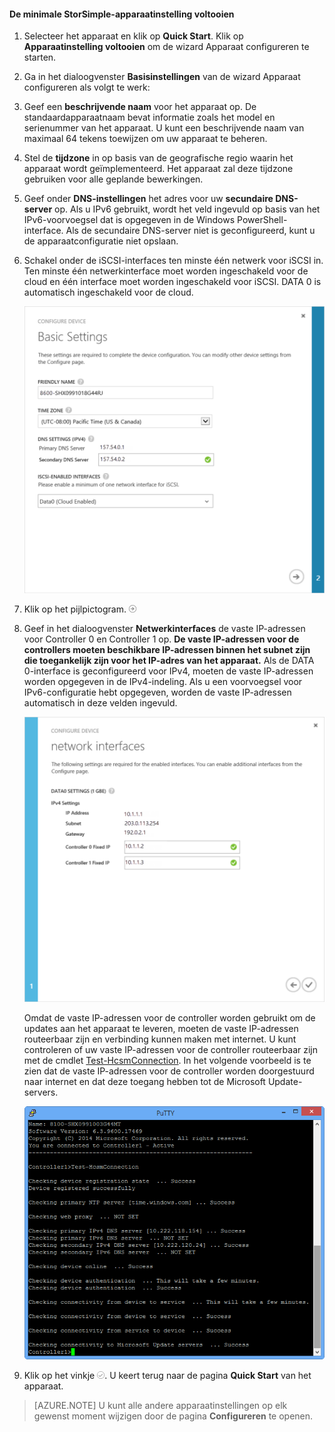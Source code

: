 <!--author=alkohli last changed: 9/17/15-->

#### De minimale StorSimple-apparaatinstelling voltooien

1. Selecteer het apparaat en klik op **Quick Start**. Klik op **Apparaatinstelling voltooien** om de wizard Apparaat configureren te starten.

2. Ga in het dialoogvenster **Basisinstellingen** van de wizard Apparaat configureren als volgt te werk:
  1. Geef een **beschrijvende naam** voor het apparaat op. De standaardapparaatnaam bevat informatie zoals het model en serienummer van het apparaat. U kunt een beschrijvende naam van maximaal 64 tekens toewijzen om uw apparaat te beheren.
  2. Stel de **tijdzone** in op basis van de geografische regio waarin het apparaat wordt geïmplementeerd. Het apparaat zal deze tijdzone gebruiken voor alle geplande bewerkingen.
  3. Geef onder **DNS-instellingen** het adres voor uw **secundaire DNS-server** op. Als u IPv6 gebruikt, wordt het veld ingevuld op basis van het IPv6-voorvoegsel dat is opgegeven in de Windows PowerShell-interface. 
  Als de secundaire DNS-server niet is geconfigureerd, kunt u de apparaatconfiguratie niet opslaan.
  4. Schakel onder de iSCSI-interfaces ten minste één netwerk voor iSCSI in. Ten minste één netwerkinterface moet worden ingeschakeld voor de cloud en één interface moet worden ingeschakeld voor iSCSI. DATA 0 is automatisch ingeschakeld voor de cloud.
 
      ![Basisinstellingen voor de minimale StorSimple-apparaatinstelling](./media/storsimple-complete-minimum-device-setup-u1/HCS_MinDeviceSetupBasicSettings1-include.png)

3. Klik op het pijlpictogram. ![StorSimple-pijlpictogram](./media/storsimple-complete-minimum-device-setup/HCS_ArrowIcon-include.png)

4. Geef in het dialoogvenster **Netwerkinterfaces** de vaste IP-adressen voor Controller 0 en Controller 1 op. **De vaste IP-adressen voor de controllers moeten beschikbare IP-adressen binnen het subnet zijn die toegankelijk zijn voor het IP-adres van het apparaat.** Als de DATA 0-interface is geconfigureerd voor IPv4, moeten de vaste IP-adressen worden opgegeven in de IPv4-indeling. Als u een voorvoegsel voor IPv6-configuratie hebt opgegeven, worden de vaste IP-adressen automatisch in deze velden ingevuld.


    ![Netwerkinterfaces voor de minimale StorSimple-apparaatinstelling](./media/storsimple-complete-minimum-device-setup-u1/HCS_MinDeviceSetupNetworkInterfaces2-include.png)

    Omdat de vaste IP-adressen voor de controller worden gebruikt om de updates aan het apparaat te leveren, moeten de vaste IP-adressen routeerbaar zijn en verbinding kunnen maken met internet. U kunt controleren of uw vaste IP-adressen voor de controller routeerbaar zijn met de cmdlet [Test-HcsmConnection][Test]. In het volgende voorbeeld is te zien dat de vaste IP-adressen voor de controller worden doorgestuurd naar internet en dat deze toegang hebben tot de Microsoft Update-servers. 

     ![Test-HcsmConnection met routeerbare IP-adressen](./media/storsimple-complete-minimum-device-setup-u1/Test-HcsmConnectionOutputRegisteredDevice.png)

5. Klik op het vinkje ![Vinkje voor StorSimple](./media/storsimple-complete-minimum-device-setup/HCS_CheckIcon-include.png).
  U keert terug naar de pagina **Quick Start** van het apparaat.

 > [AZURE.NOTE] U kunt alle andere apparaatinstellingen op elk gewenst moment wijzigen door de pagina **Configureren** te openen.

<!--Link reference-->
[Test]: https://technet.microsoft.com/library/dn715782(v=wps.630).aspx


<!--HONumber=sep16_HO2-->


